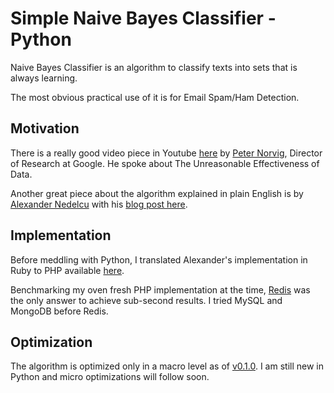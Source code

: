 Simple Naive Bayes Classifier - Python
======================================

Naive Bayes Classifier is an algorithm to classify texts into sets that is always learning.

The most obvious practical use of it is for Email Spam/Ham Detection.

Motivation
----------

There is a really good video piece in Youtube [here](http://www.youtube.com/watch?v=yvDCzhbjYWs) by [Peter Norvig](http://en.wikipedia.org/wiki/Peter_Norvig), Director of Research at Google. He spoke about The Unreasonable Effectiveness of Data.

Another great piece about the algorithm explained in plain English is by [Alexander Nedelcu](https://www.bionicspirit.com/pages/about.html) with his [blog post here](http://bionicspirit.com/blog/2012/02/09/howto-build-naive-bayes-classifier.html).

Implementation
--------------

Before meddling with Python, I translated Alexander's implementation in Ruby to PHP available [here](https://github.com/tistaharahap/Simple-Naive-Bayes-Classifier-for-PHP).

Benchmarking my oven fresh PHP implementation at the time, [Redis](http://redis.io) was the only answer to achieve sub-second results. I tried MySQL and MongoDB before Redis.

Optimization
------------

The algorithm is optimized only in a macro level as of [v0.1.0](https://github.com/tistaharahap/python-bayes-redis/tree/v0.1.0). I am still new in Python and micro optimizations will follow soon.
